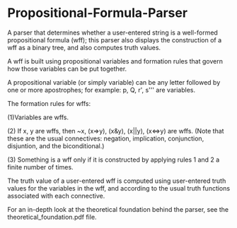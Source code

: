 # Propositional-Formula-Parser
A parser that determines whether a user-entered string is a well-formed propositional formula (wff); this parser also displays the construction of a wff as a binary tree, and also computes truth values.

A wff is built using propositional variables and formation rules that govern how those variables can be put together.

A propositional variable (or simply variable) can be any letter followed by one or more apostrophes; for example: p, Q, r', s''' are variables.

The formation rules for wffs:

(1)Variables are wffs.

(2) If x, y are wffs, then ~x, (x=>y), (x&y), (x||y), (x<=>y) are wffs. (Note that these are the usual connectives: negation, implication, conjunction, disjuntion, and the biconditional.)

(3) Something is a wff only if it is constructed by applying rules 1 and 2 a finite number of times.

The truth value of a user-entered wff is computed using user-entered truth values for the variables in the wff, and according to the usual truth functions associated with each connective.

For an in-depth look at the theoretical foundation behind the parser, see the theoretical_foundation.pdf file.
